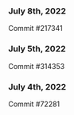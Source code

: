 ### July 8th, 2022

Commit #217341

### July 5th, 2022

Commit #314353


### July 4th, 2022

Commit #72281
